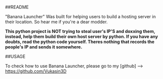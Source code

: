 ##README


"Banana Launcher" Was built for helping users to build a hosting server in their location. So hear me if you're a dear modder.

 **This python project is NOT trying to steal user's IP'S and doxxing them, instead, help them build their own host server by python. If you have any doubts, read the python code yourself. Theres nothing that records the people's IP and sends it somewhere.**
 
 ##USAGE
 
 To check how to use Banana Launcher, please go to my [github] --> https://github.com/Vukasin3D